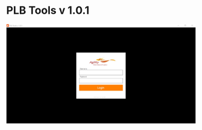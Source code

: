 # PLB Tools v 1.0.1

![Loginpage](https://raw.githubusercontent.com/wsnx/AgilityTools/master/MainPage.JPG)
